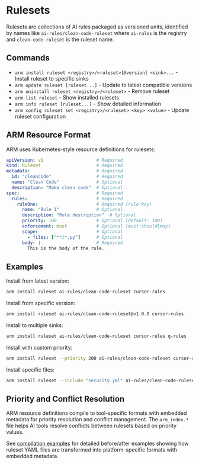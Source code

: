 # Rulesets

Rulesets are collections of AI rules packaged as versioned units, identified by names like `ai-rules/clean-code-ruleset` where `ai-rules` is the registry and `clean-code-ruleset` is the ruleset name.

## Commands

- `arm install ruleset <registry>/<ruleset>[@version] <sink>...` - Install ruleset to specific sinks
- `arm update ruleset [ruleset...]` - Update to latest compatible versions
- `arm uninstall ruleset <registry>/<ruleset>` - Remove ruleset
- `arm list ruleset` - Show installed rulesets
- `arm info ruleset [ruleset...]` - Show detailed information
- `arm config ruleset set <registry>/<ruleset> <key> <value>` - Update ruleset configuration

## ARM Resource Format

ARM uses Kubernetes-style resource definitions for rulesets:

```yaml
apiVersion: v1                    # Required
kind: Ruleset                     # Required
metadata:                         # Required
  id: "cleanCode"                 # Required
  name: "Clean Code"              # Optional
  description: "Make clean code"  # Optional
spec:                             # Required
  rules:                          # Required
    ruleOne:                      # Required (rule key)
      name: "Rule 1"              # Optional
      description: "Rule description"  # Optional
      priority: 100               # Optional (default: 100)
      enforcement: must           # Optional (must|should|may)
      scope:                      # Optional
        - files: ["**/*.py"]      # Optional
      body: |                     # Required
        This is the body of the rule.
```

## Examples

Install from latest version:
```bash
arm install ruleset ai-rules/clean-code-ruleset cursor-rules
```

Install from specific version:
```bash
arm install ruleset ai-rules/clean-code-ruleset@v1.0.0 cursor-rules
```

Install to multiple sinks:
```bash
arm install ruleset ai-rules/clean-code-ruleset cursor-rules q-rules
```

Install with custom priority:
```bash
arm install ruleset --priority 200 ai-rules/clean-code-ruleset cursor-rules
```

Install specific files:
```bash
arm install ruleset --include "security.yml" ai-rules/clean-code-ruleset cursor-rules
```

## Priority and Conflict Resolution

ARM resource definitions compile to tool-specific formats with embedded metadata for priority resolution and conflict management. The `arm_index.*` file helps AI tools resolve conflicts between rulesets based on priority values.

See [compilation examples](examples/compilation/ruleset/) for detailed before/after examples showing how ruleset YAML files are transformed into platform-specific formats with embedded metadata.
